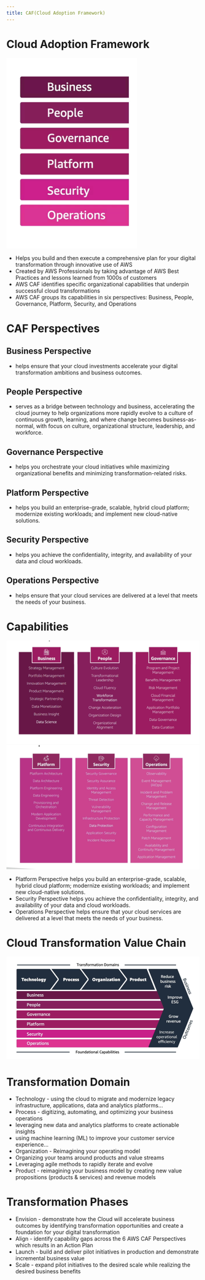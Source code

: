 ```yaml
---
title: CAF(Cloud Adoption Framework)
---
```

# Cloud Adoption Framework
![Cloud Adoption Framework](./CAF.png)
- Helps you build and then execute a comprehensive plan for your digital transformation through innovative use of AWS
- Created by AWS Professionals by taking advantage of
AWS Best Practices and lessons learned from 1000s of customers
- AWS CAF identifies specific organizational capabilities that underpin successful cloud transformations
- AWS CAF groups its capabilities in six perspectives:
Business, People, Governance, Platform, Security, and Operations
# CAF Perspectives
## Business Perspective 
- helps ensure that your cloud investments accelerate your digital transformation ambitions and business outcomes.
## People Perspective 
- serves as a bridge between technology and business, accelerating the cloud journey to help organizations more rapidly evolve to a culture of continuous growth, learning, and where change becomes business-as-normal, with focus on culture, organizational structure, leadership, and workforce.
## Governance Perspective 
- helps you orchestrate your cloud initiatives while maximizing organizational benefits and minimizing transformation-related risks.
## Platform Perspective 
- helps you build an enterprise-grade, scalable, hybrid cloud platform; modernize existing workloads; and implement new cloud-native solutions.
## Security Perspective 
- helps you achieve the confidentiality, integrity, and availability of your data and cloud workloads.
## Operations Perspective
- helps ensure that your cloud services are delivered at a level that meets the needs of your business.

# Capabilities
![Capabilities](./CAF-Capability.png)
![img.png](./Capability2.png)
- Platform Perspective helps you build an enterprise-grade, scalable, hybrid cloud platform; modernize existing workloads; and implement new cloud-native solutions.
- Security Perspective helps you achieve the confidentiality, integrity, and availability of your data and cloud workloads.
- Operations Perspective helps ensure that your cloud services are delivered at a level that meets the needs of your business.

# Cloud Transformation Value Chain
![Cloud Transformation Value Chain](./Cloud-Transformation-Value-Chain.png)

# Transformation Domain
- Technology - using the cloud to migrate and modernize legacy infrastructure, applications, data and analytics platforms...
- Process - digitizing, automating, and optimizing your business operations
- leveraging new data and analytics platforms to create actionable insights
- using machine learning (ML) to improve your customer service experience...
- Organization - Reimagining your operating model
- Organizing your teams around products and value streams
- Leveraging agile methods to rapidly iterate and evolve
- Product - reimagining your business model by creating new value propositions (products & services) and revenue models

# Transformation Phases
- Envision - demonstrate how the Cloud will accelerate business outcomes by identifying transformation opportunities and create a foundation for your digital transformation
- Align - identify capability gaps across the 6 AWS CAF Perspectives which results in an Action Plan
- Launch - build and deliver pilot initiatives in production and demonstrate incremental business value
- Scale - expand pilot initiatives to the desired scale while realizing the desired business benefits
